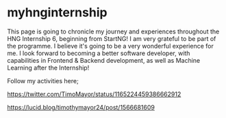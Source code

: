 # myhnginternship
This page is going to chronicle my journey and experiences throughout the HNG Internship 6, beginning from StartNG! I am very grateful to be part of the programme. I believe it's going to be a very wonderful experience for me. I look forward to becoming a better software developer, with capabilities in Frontend & Backend development, as well as Machine Learning after the Internship!

Follow my activities here;

https://twitter.com/TimoMayor/status/1165224459386662912

https://lucid.blog/timothymayor24/post/1566681609

